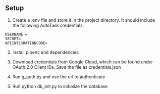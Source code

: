 ## Setup

1. Create a .env file and store it in the project directory. It should include the following AutoTask credentials:

```
USERNAME =
SECRET=
APIINTEGRATIONCODE=
```

2. Install pipenv and dependencies

3. Download credentials from Google Cloud, which can be found under OAuth 2.0 Client IDs. Save the file as credentials.json

4. Run g_auth.py and use the url to authenticate

5. Run python db_init.py to initialize the database

